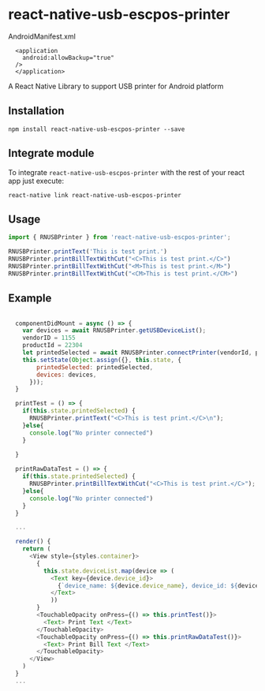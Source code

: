 # react-native-usb-escpos-printer

AndroidManifest.xml
```
  <application
    android:allowBackup="true"
  />
  </application>
```

A React Native Library to support USB printer for Android platform 

## Installation

```
npm install react-native-usb-escpos-printer --save
```

## Integrate module

To integrate `react-native-usb-escpos-printer` with the rest of your react app just execute:
```
react-native link react-native-usb-escpos-printer
```

## Usage

```javascript
import { RNUSBPrinter } from 'react-native-usb-escpos-printer';

RNUSBPrinter.printText('This is test print.')
RNUSBPrinter.printBillTextWithCut("<C>This is test print.</C>")
RNUSBPrinter.printBillTextWithCut("<M>This is test print.</M>")
RNUSBPrinter.printBillTextWithCut("<CM>This is test print.</CM>")

```

## Example

```javascript

  componentDidMount = async () => {
    var devices = await RNUSBPrinter.getUSBDeviceList();
    vendorID = 1155
    productId = 22304
    let printedSelected = await RNUSBPrinter.connectPrinter(vendorId, productId);
    this.setState(Object.assign({}, this.state, {
        printedSelected: printedSelected,
        devices: devices,
      }));
  }

  printTest = () => {
    if(this.state.printedSelected) {
      RNUSBPrinter.printText("<C>This is test print.</C>\n");
    }else{
      console.log("No printer connected")
    }
    
  }

  printRawDataTest = () => {
    if(this.state.printedSelected) {
      RNUSBPrinter.printBillTextWithCut("<C>This is test print.</C>");
    }else{
      console.log("No printer connected")
    }
  }

  ...

  render() {
    return (
      <View style={styles.container}>
        {
          this.state.deviceList.map(device => (
            <Text key={device.device_id}>
              {`device_name: ${device.device_name}, device_id: ${device.device_id}, vendor_id: ${device.vendor_id}, product_id: ${device.product_id}`}
            </Text>
            ))
        }
        <TouchableOpacity onPress={() => this.printTest()}>
          <Text> Print Text </Text>
        </TouchableOpacity>
        <TouchableOpacity onPress={() => this.printRawDataTest()}>
          <Text> Print Bill Text </Text>
        </TouchableOpacity>
      </View>
    )
  }
  ...

```
